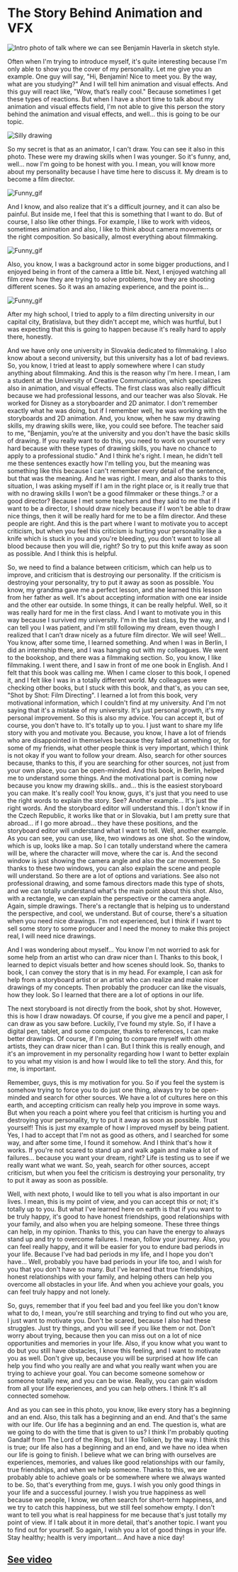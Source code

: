 # The Story Behind Animation and VFX

![Intro photo of talk where we can see Benjamín Haverla in sketch style.](Photos/Storytelling_still.png)

Often when I'm trying to introduce myself, it's quite interesting because I'm only able to show you the cover of my personality. Let me give you an example. One guy will say, "Hi, Benjamin! Nice to meet you. By the way, what are you studying?" And I will tell him animation and visual effects. And this guy will react like, "Wow, that’s really cool." Because sometimes I get these types of reactions. But when I have a short time to talk about my animation and visual effects field, I'm not able to give this person the story behind the animation and visual effects, and well... this is going to be our topic.

![Silly drawing](Photos/PP2.png)

So my secret is that as an animator, I can't draw. You can see it also in this photo. These were my drawing skills when I was younger. So it's funny, and, well... now I'm going to be honest with you. I mean, you will know more about my personality because I have time here to discuss it. My dream is to become a film director. 

![Funny_gif](Photos/GIF_1.gif)

And I know, and also realize that it's a difficult journey, and it can also be painful. But inside me, I feel that this is something that I want to do. But of course, I also like other things. For example, I like to work with videos, sometimes animation and also, I like to think about camera movements or the right composition. So basically, almost everything about filmmaking. 

![Funny_gif](Photos/GIF_2.gif)

Also, you know, I was a background actor in some bigger productions, and I enjoyed being in front of the camera a little bit. Next, I enjoyed watching all film crew how they are trying to solve problems, how they are shooting different scenes. So it was an amazing experience, and the point is... 

![Funny_gif](Photos/GIF_3.gif)

After my high school, I tried to apply to a film directing university in our capital city, Bratislava, but they didn't accept me, which was hurtful, but I was expecting that this is going to happen because it's really hard to apply there, honestly.

And we have only one university in Slovakia dedicated to filmmaking. I also know about a second university, but this university has a lot of bad reviews. So, you know, I tried at least to apply somewhere where I can study anything about filmmaking. And this is the reason why I'm here. I mean, I am a student at the University of Creative Communication, which specializes also in animation, and visual effects. The first class was also really difficult because we had professional lessons, and our teacher was also Slovak. He worked for Disney as a storyboarder and 2D animator. I don't remember exactly what he was doing, but if I remember well, he was working with the storyboards and 2D animation. And, you know, when he saw my drawing skills, my drawing skills were, like, you could see before. The teacher said to me, "Benjamin, you’re at the university and you don't have the basic skills of drawing. If you really want to do this, you need to work on yourself very hard because with these types of drawing skills, you have no chance to apply to a professional studio." And I think he's right. I mean, he didn't tell me these sentences exactly how I'm telling you, but the meaning was something like this because I can't remember every detail of the sentence, but that was the meaning. And he was right. I mean, and also thanks to this situation, I was asking myself if I am in the right place or, is it really true that with no drawing skills I won’t be a good filmmaker or these things..? or a good director? Because I met some teachers and they said to me that if I want to be a director, I should draw nicely because if I won't be able to draw nice things, then it will be really hard for me to be a film director. And these people are right. And this is the part where I want to motivate you to accept criticism, but when you feel this criticism is hurting your personality like a knife which is stuck in you and you're bleeding, you don't want to lose all blood because then you will die, right? So try to put this knife away as soon as possible. And I think this is helpful.

So, we need to find a balance between criticism, which can help us to improve, and criticism that is destroying our personality. If the criticism is destroying your personality, try to put it away as soon as possible. You know, my grandma gave me a perfect lesson, and she learned this lesson from her father as well. It's about accepting information with one ear inside and the other ear outside. In some things, it can be really helpful. Well, so it was really hard for me in the first class. And I want to motivate you in this way because I survived my university. I'm in the last class, by the way, and I can tell you I was patient, and I'm still following my dream, even though I realized that I can’t draw nicely as a future film director. We will see! Well... You know, after some time, I learned something. And when I was in Berlin, I did an internship there, and I was hanging out with my colleagues. We went to the bookshop, and there was a filmmaking section. So, you know, I like filmmaking. I went there, and I saw in front of me one book in English. And I felt that this book was calling me. When I came closer to this book, I opened it, and I felt like I was in a totally different world. My colleagues were checking other books, but I stuck with this book, and that's, as you can see, "Shot by Shot: Film Directing". I learned a lot from this book, very motivational information, which I couldn't find at my university. And I'm not saying that it's a mistake of my university. It's just personal growth, it's my personal improvement. So this is also my advice. You can accept it, but of course, you don't have to. It's totally up to you. I just want to share my life story with you and motivate you. Because, you know, I have a lot of friends who are disappointed in themselves because they failed at something or, for some of my friends, what other people think is very important, which I think is not okay if you want to follow your dream. Also, search for other sources because, thanks to this, if you are searching for other sources, not just from your own place, you can be open-minded. And this book, in Berlin, helped me to understand some things. And the motivational part is coming now because you know my drawing skills.. and... this is the easiest storyboard you can make. It's really cool! You know, guys, it's just that you need to use the right words to explain the story. See? Another example... It's just the right words. And the storyboard editor will understand this. I don't know if in the Czech Republic, it works like that or in Slovakia, but I am pretty sure that abroad... if I go more abroad... they have these positions, and the storyboard editor will understand what I want to tell. Well, another example. As you can see, you can use, like, two windows as one shot. So the window, which is up, looks like a map. So I can totally understand where the camera will be, where the character will move, where the car is. And the second window is just showing the camera angle and also the car movement. So thanks to these two windows, you can also explain the scene and people will understand. So there are a lot of options and variations. See also not professional drawing, and some famous directors made this type of shots, and we can totally understand what's the main point about this shot. Also, with a rectangle, we can explain the perspective or the camera angle. Again, simple drawings. There's a rectangle that is helping us to understand the perspective, and cool, we understand. But of course, there's a situation when you need nice drawings. I'm not experienced, but I think if I want to sell some story to some producer and I need the money to make this project real, I will need nice drawings.

And I was wondering about myself... You know I'm not worried to ask for some help from an artist who can draw nicer than I. Thanks to this book, I learned to depict visuals better and how scenes should look. So, thanks to book, I can convey the story that is in my head. For example, I can ask for help from a storyboard artist or an artist who can realize and make nicer drawings of my concepts. Then probably the producer can like the visuals, how they look. So I learned that there are a lot of options in our life.

The next storyboard is not directly from the book, shot by shot. However, this is how I draw nowadays. Of course, if you give me a pencil and paper, I can draw as you saw before. Luckily, I've found my style. So, if I have a digital pen, tablet, and some computer, thanks to references, I can make better drawings. Of course, if I'm going to compare myself with other artists, they can draw nicer than I can. But I think this is really enough, and it's an improvement in my personality regarding how I want to better explain to you what my vision is and how I would like to tell the story. And this, for me, is important.

Remember, guys, this is my motivation for you. So if you feel the system is somehow trying to force you to do just one thing, always try to be open-minded and search for other sources. We have a lot of cultures here on this earth, and accepting criticism can really help you improve in some ways. But when you reach a point where you feel that criticism is hurting you and destroying your personality, try to put it away as soon as possible. Trust yourself! This is just my example of how I improved myself by being patient. Yes, I had to accept that I'm not as good as others, and I searched for some way, and after some time, I found it somehow. And I think that's how it works. If you're not scared to stand up and walk again and make a lot of failures... because you want your dream, right? Life is testing us to see if we really want what we want. So, yeah, search for other sources, accept criticism, but when you feel the criticism is destroying your personality, try to put it away as soon as possible.

Well, with next photo, I would like to tell you what is also important in our lives. I mean, this is my point of view, and you can accept this or not; it's totally up to you. But what I've learned here on earth is that if you want to be truly happy, it's good to have honest friendships, good relationships with your family, and also when you are helping someone. These three things can help, in my opinion. Thanks to this, you can have the energy to always stand up and try to overcome failures. I mean, follow your journey. Also, you can feel really happy, and it will be easier for you to endure bad periods in your life. Because I've had bad periods in my life, and I hope you don't have... Well, probably you have bad periods in your life too, and I wish for you that you don't have so many. But I've learned that true friendships, honest relationships with your family, and helping others can help you overcome all obstacles in your life. And when you achieve your goals, you can feel truly happy and not lonely.

So, guys, remember that if you feel bad and you feel like you don't know what to do, I mean, you're still searching and trying to find out who you are, I just want to motivate you. Don't be scared, because I also had these struggles. Just try things, and you will see if you like them or not. Don't worry about trying, because then you can miss out on a lot of nice opportunities and memories in your life. Also, if you know what you want to do but you still have obstacles, I know this feeling, and I want to motivate you as well. Don't give up, because you will be surprised at how life can help you find who you really are and what you really want when you are trying to achieve your goal. You can become someone somehow or someone totally new, and you can be wise. Really, you can gain wisdom from all your life experiences, and you can help others. I think It's all connected somehow.

And as you can see in this photo, you know, like every story has a beginning and an end. Also, this talk has a beginning and an end. And that's the same with our life. Our life has a beginning and an end. The question is, what are we going to do with the time that is given to us? I think I'm probably quoting Gandalf from The Lord of the Rings, but I like Tolkien, by the way. I think this is true; our life also has a beginning and an end, and we have no idea when our life is going to finish. I believe what we can bring with ourselves are experiences, memories, and values like good relationships with our family, true friendships, and when we help someone. Thanks to this, we are probably able to achieve goals or be somewhere where we always wanted to be. So, that's everything from me, guys. I wish you only good things in your life and a successful journey. I wish you true happiness as well because we people, I know, we often search for short-term happiness, and we try to catch this happiness, but we still feel somehow empty. I don't want to tell you what is real happiness for me because that's just totally my point of view. If I talk about it in more detail, that's another topic. I want you to find out for yourself. So again, I wish you a lot of good things in your life. Stay healthy; health is very important... And have a nice day!


## [See video](https://drive.google.com/file/d/1xb3BgfflX3RLkeS3FFgyVgtPNcVuSpsg/view?usp=share_link)
